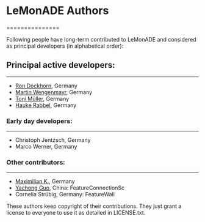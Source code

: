 # LeMonADE Authors
===============

Following people have long-term contributed to LeMonADE
and considered as principal developers (in alphabetical order):

## Principal active developers:
---------------------
* [Ron Dockhorn](https://github.com/Bondoki), Germany
* [Martin Wengenmayr](https://github.com/MartinWenge), Germany
* [Toni Müller](https://github.com/tonimueller), Germany
* [Hauke Rabbel](https://github.com/hrabbel), Germany


### Early day developers:
---------------------
* Christoph Jentzsch, Germany
* Marco Werner, Germany

### Other contributors:
--------------------
* [Maximilian K.](https://github.com/mxmlnkn), Germany
* [Yachong Guo](https://github.com/HeisenbergGuo), China: FeatureConnectionSc
* Cornelia Strübig, Germany: FeatureWall

These authors keep copyright of their contributions. They just grant
a license to everyone to use it as detailed in LICENSE.txt.
